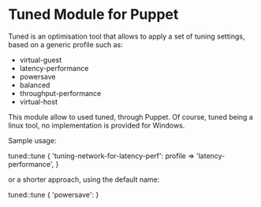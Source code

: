 Tuned Module for Puppet
=======================

Tuned is an optimisation tool that allows to apply a set of tuning settings,
based on a generic profile such as:
- virtual-guest
- latency-performance
- powersave
- balanced
- throughput-performance
- virtual-host

This module allow to used tuned, through Puppet. Of course, tuned being a linux
tool, no implementation is provided for Windows.

Sample usage:

tuned::tune { 'tuning-network-for-latency-perf':
  profile => 'latency-performance',
}

or a shorter approach, using the default name:

tuned::tune { 'powersave': }

